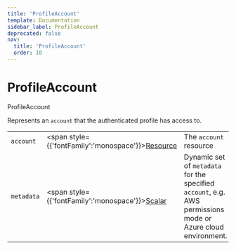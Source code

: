 ```yaml
---
title: 'ProfileAccount'
template: Documentation
sidebar_label: ProfileAccount
deprecated: false
nav:
  title: 'ProfileAccount'
  order: 10
---
```


# ProfileAccount

<div style={{'fontFamily':'monospace'}}><span style={{'fontSize':'1.5rem','fontWeight':500}}>ProfileAccount</span></div>



Represents an `account` that the authenticated profile has access to.

| | | |
| -- | -- | -- |
| `account` | <span style={{'fontFamily':'monospace'}}><a href="/guardrails/docs/reference/graphql/object/Resource">Resource</a></span> | The `account` resource |
| `metadata` | <span style={{'fontFamily':'monospace'}}><a href="/guardrails/docs/reference/graphql/scalar/Scalar">Scalar</a></span> | Dynamic set of `metadata` for the specified `account`, e.g. AWS permissions mode or Azure cloud environment. |